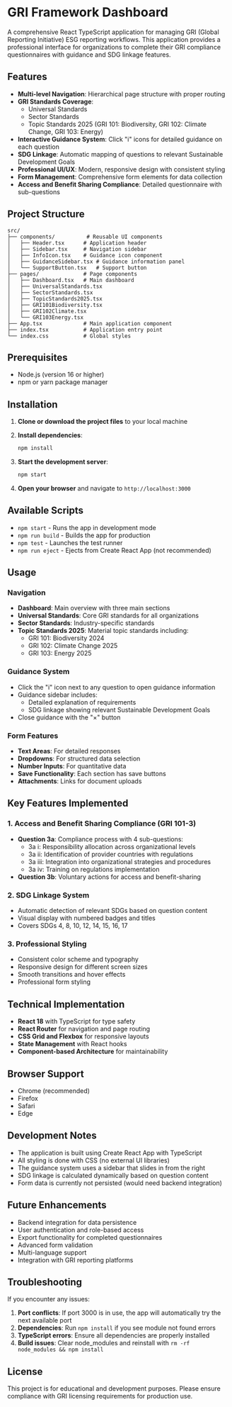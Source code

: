 # GRI Framework Dashboard

A comprehensive React TypeScript application for managing GRI (Global Reporting Initiative) ESG reporting workflows. This application provides a professional interface for organizations to complete their GRI compliance questionnaires with guidance and SDG linkage features.

## Features

- **Multi-level Navigation**: Hierarchical page structure with proper routing
- **GRI Standards Coverage**: 
  - Universal Standards
  - Sector Standards  
  - Topic Standards 2025 (GRI 101: Biodiversity, GRI 102: Climate Change, GRI 103: Energy)
- **Interactive Guidance System**: Click "i" icons for detailed guidance on each question
- **SDG Linkage**: Automatic mapping of questions to relevant Sustainable Development Goals
- **Professional UI/UX**: Modern, responsive design with consistent styling
- **Form Management**: Comprehensive form elements for data collection
- **Access and Benefit Sharing Compliance**: Detailed questionnaire with sub-questions

## Project Structure

```
src/
├── components/          # Reusable UI components
│   ├── Header.tsx      # Application header
│   ├── Sidebar.tsx     # Navigation sidebar
│   ├── InfoIcon.tsx    # Guidance icon component
│   ├── GuidanceSidebar.tsx # Guidance information panel
│   └── SupportButton.tsx   # Support button
├── pages/              # Page components
│   ├── Dashboard.tsx   # Main dashboard
│   ├── UniversalStandards.tsx
│   ├── SectorStandards.tsx
│   ├── TopicStandards2025.tsx
│   ├── GRI101Biodiversity.tsx
│   ├── GRI102Climate.tsx
│   └── GRI103Energy.tsx
├── App.tsx             # Main application component
├── index.tsx           # Application entry point
└── index.css           # Global styles
```

## Prerequisites

- Node.js (version 16 or higher)
- npm or yarn package manager

## Installation

1. **Clone or download the project files** to your local machine

2. **Install dependencies**:
   ```bash
   npm install
   ```

3. **Start the development server**:
   ```bash
   npm start
   ```

4. **Open your browser** and navigate to `http://localhost:3000`

## Available Scripts

- `npm start` - Runs the app in development mode
- `npm run build` - Builds the app for production
- `npm test` - Launches the test runner
- `npm run eject` - Ejects from Create React App (not recommended)

## Usage

### Navigation
- **Dashboard**: Main overview with three main sections
- **Universal Standards**: Core GRI standards for all organizations
- **Sector Standards**: Industry-specific standards
- **Topic Standards 2025**: Material topic standards including:
  - GRI 101: Biodiversity 2024
  - GRI 102: Climate Change 2025
  - GRI 103: Energy 2025

### Guidance System
- Click the "i" icon next to any question to open guidance information
- Guidance sidebar includes:
  - Detailed explanation of requirements
  - SDG linkage showing relevant Sustainable Development Goals
- Close guidance with the "×" button

### Form Features
- **Text Areas**: For detailed responses
- **Dropdowns**: For structured data selection
- **Number Inputs**: For quantitative data
- **Save Functionality**: Each section has save buttons
- **Attachments**: Links for document uploads

## Key Features Implemented

### 1. Access and Benefit Sharing Compliance (GRI 101-3)
- **Question 3a**: Compliance process with 4 sub-questions:
  - 3a i: Responsibility allocation across organizational levels
  - 3a ii: Identification of provider countries with regulations
  - 3a iii: Integration into organizational strategies and procedures
  - 3a iv: Training on regulations implementation
- **Question 3b**: Voluntary actions for access and benefit-sharing

### 2. SDG Linkage System
- Automatic detection of relevant SDGs based on question content
- Visual display with numbered badges and titles
- Covers SDGs 4, 8, 10, 12, 14, 15, 16, 17

### 3. Professional Styling
- Consistent color scheme and typography
- Responsive design for different screen sizes
- Smooth transitions and hover effects
- Professional form styling

## Technical Implementation

- **React 18** with TypeScript for type safety
- **React Router** for navigation and page routing
- **CSS Grid and Flexbox** for responsive layouts
- **State Management** with React hooks
- **Component-based Architecture** for maintainability

## Browser Support

- Chrome (recommended)
- Firefox
- Safari
- Edge

## Development Notes

- The application is built using Create React App with TypeScript
- All styling is done with CSS (no external UI libraries)
- The guidance system uses a sidebar that slides in from the right
- SDG linkage is calculated dynamically based on question content
- Form data is currently not persisted (would need backend integration)

## Future Enhancements

- Backend integration for data persistence
- User authentication and role-based access
- Export functionality for completed questionnaires
- Advanced form validation
- Multi-language support
- Integration with GRI reporting platforms

## Troubleshooting

If you encounter any issues:

1. **Port conflicts**: If port 3000 is in use, the app will automatically try the next available port
2. **Dependencies**: Run `npm install` if you see module not found errors
3. **TypeScript errors**: Ensure all dependencies are properly installed
4. **Build issues**: Clear node_modules and reinstall with `rm -rf node_modules && npm install`

## License

This project is for educational and development purposes. Please ensure compliance with GRI licensing requirements for production use.
